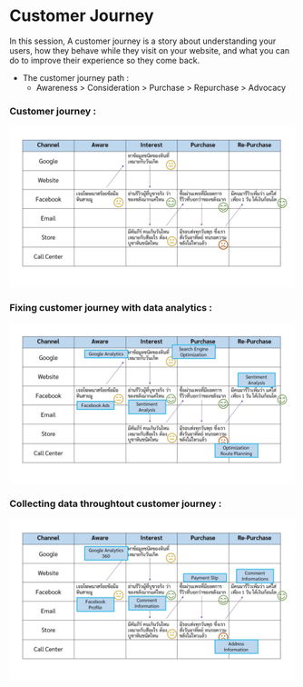 # Customer Journey

In this session, A customer journey is a story about understanding your users, how they behave while they visit on your website, and what you can do to improve their experience so they come back.

- The customer journey path : 
  - Awareness > Consideration > Purchase > Repurchase > Advocacy

### Customer journey :
![](https://github.com/Tubsamon/BADS7105-CRM/blob/main/Homework%2004%20-%20Customer%20Journey/Customer%20Journey.jpg)
### Fixing customer journey with data analytics :
![](https://github.com/Tubsamon/BADS7105-CRM/blob/main/Homework%2004%20-%20Customer%20Journey/Customer%20Journey%20with%20Analytics.jpg)
### Collecting data throughtout customer journey :
![](https://github.com/Tubsamon/BADS7105-CRM/blob/main/Homework%2004%20-%20Customer%20Journey/Collect%20data%20customer%20journey.jpg)
